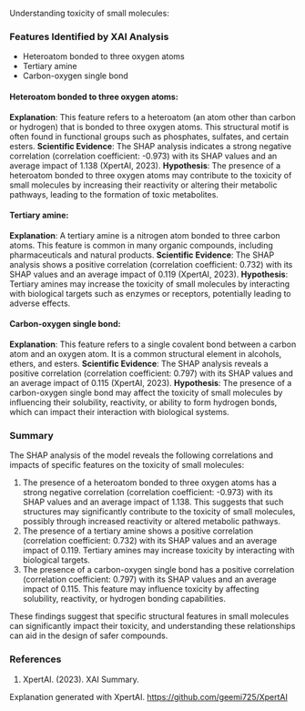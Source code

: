 Understanding toxicity of small molecules:
### Features Identified by XAI Analysis
- Heteroatom bonded to three oxygen atoms
- Tertiary amine
- Carbon-oxygen single bond

#### Heteroatom bonded to three oxygen atoms:
**Explanation**: This feature refers to a heteroatom (an atom other than carbon or hydrogen) that is bonded to three oxygen atoms. This structural motif is often found in functional groups such as phosphates, sulfates, and certain esters.
**Scientific Evidence**: The SHAP analysis indicates a strong negative correlation (correlation coefficient: -0.973) with its SHAP values and an average impact of 1.138 (XpertAI, 2023).
**Hypothesis**: The presence of a heteroatom bonded to three oxygen atoms may contribute to the toxicity of small molecules by increasing their reactivity or altering their metabolic pathways, leading to the formation of toxic metabolites.

#### Tertiary amine:
**Explanation**: A tertiary amine is a nitrogen atom bonded to three carbon atoms. This feature is common in many organic compounds, including pharmaceuticals and natural products.
**Scientific Evidence**: The SHAP analysis shows a positive correlation (correlation coefficient: 0.732) with its SHAP values and an average impact of 0.119 (XpertAI, 2023).
**Hypothesis**: Tertiary amines may increase the toxicity of small molecules by interacting with biological targets such as enzymes or receptors, potentially leading to adverse effects.

#### Carbon-oxygen single bond:
**Explanation**: This feature refers to a single covalent bond between a carbon atom and an oxygen atom. It is a common structural element in alcohols, ethers, and esters.
**Scientific Evidence**: The SHAP analysis reveals a positive correlation (correlation coefficient: 0.797) with its SHAP values and an average impact of 0.115 (XpertAI, 2023).
**Hypothesis**: The presence of a carbon-oxygen single bond may affect the toxicity of small molecules by influencing their solubility, reactivity, or ability to form hydrogen bonds, which can impact their interaction with biological systems.

### Summary
The SHAP analysis of the model reveals the following correlations and impacts of specific features on the toxicity of small molecules:

1. The presence of a heteroatom bonded to three oxygen atoms has a strong negative correlation (correlation coefficient: -0.973) with its SHAP values and an average impact of 1.138. This suggests that such structures may significantly contribute to the toxicity of small molecules, possibly through increased reactivity or altered metabolic pathways.
2. The presence of a tertiary amine shows a positive correlation (correlation coefficient: 0.732) with its SHAP values and an average impact of 0.119. Tertiary amines may increase toxicity by interacting with biological targets.
3. The presence of a carbon-oxygen single bond has a positive correlation (correlation coefficient: 0.797) with its SHAP values and an average impact of 0.115. This feature may influence toxicity by affecting solubility, reactivity, or hydrogen bonding capabilities.

These findings suggest that specific structural features in small molecules can significantly impact their toxicity, and understanding these relationships can aid in the design of safer compounds.

### References
1. XpertAI. (2023). XAI Summary.

Explanation generated with XpertAI. https://github.com/geemi725/XpertAI